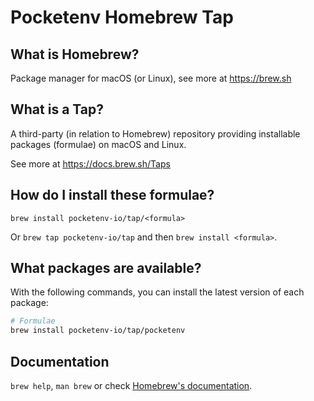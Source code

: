 # Pocketenv Homebrew Tap

## What is Homebrew?

Package manager for macOS (or Linux), see more at https://brew.sh

## What is a Tap?

A third-party (in relation to Homebrew) repository providing installable
packages (formulae) on macOS and Linux.

See more at https://docs.brew.sh/Taps

## How do I install these formulae?

`brew install pocketenv-io/tap/<formula>`

Or `brew tap pocketenv-io/tap` and then `brew install <formula>`.

## What packages are available?

With the following commands, you can install the latest version of each package:

```sh
# Formulae
brew install pocketenv-io/tap/pocketenv
```

## Documentation

`brew help`, `man brew` or check [Homebrew's documentation](https://docs.brew.sh).
